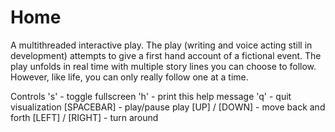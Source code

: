Home
====

A multithreaded interactive play. The play (writing and voice acting still in development) attempts to give a first hand account of a fictional event. The play unfolds in real time with multiple story lines you can choose to follow. However, like life, you can only really follow one at a time.

Controls
's' - toggle fullscreen
'h' - print this help message
'q' - quit visualization
[SPACEBAR] - play/pause play
[UP] / [DOWN] - move back and forth
[LEFT] / [RIGHT] - turn around

